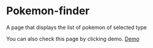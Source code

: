 # Pokemon-finder
A page that displays the list of pokemon of selected type

You can also check this page by clicking demo.
[Demo](https://yogeshthiru01.github.io/Pokemon-finder/.)
